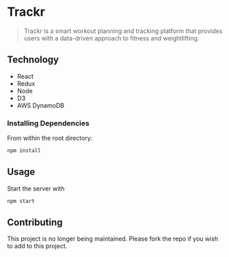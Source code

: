 # Trackr

> Trackr is a smart workout planning and tracking platform that provides users with a data-driven approach to fitness and weightlifting.

  
## Technology

- React
- Redux
- Node
- D3
- AWS DynamoDB

### Installing Dependencies

From within the root directory:

```sh
npm install
```

## Usage

Start the server with
```sh
npm start
```

## Contributing

This project is no longer being maintained. Please fork the repo if you wish to add to this project.
